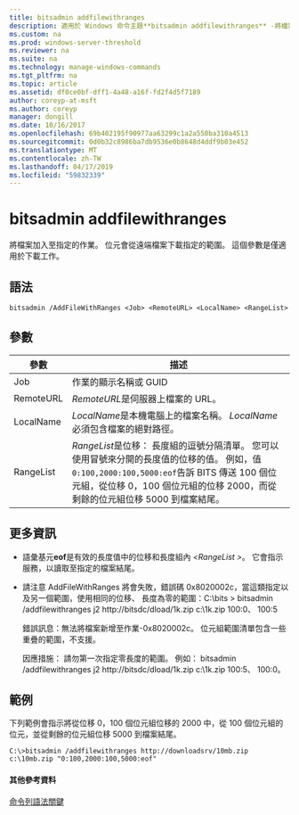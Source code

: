 ```yaml
---
title: bitsadmin addfilewithranges
description: 適用於 Windows 命令主題**bitsadmin addfilewithranges** -將檔案加入至指定的作業。 位元會從遠端檔案下載指定的範圍。
ms.custom: na
ms.prod: windows-server-threshold
ms.reviewer: na
ms.suite: na
ms.technology: manage-windows-commands
ms.tgt_pltfrm: na
ms.topic: article
ms.assetid: df0ce0bf-dff1-4a48-a16f-fd2f4d5f7189
author: coreyp-at-msft
ms.author: coreyp
manager: dongill
ms.date: 10/16/2017
ms.openlocfilehash: 69b402195f90977aa63299c1a2a550ba310a4513
ms.sourcegitcommit: 0d0b32c8986ba7db9536e0b8648d4ddf9b03e452
ms.translationtype: MT
ms.contentlocale: zh-TW
ms.lasthandoff: 04/17/2019
ms.locfileid: "59832339"
---
```

# <a name="bitsadmin-addfilewithranges"></a>bitsadmin addfilewithranges

將檔案加入至指定的作業。 位元會從遠端檔案下載指定的範圍。 這個參數是僅適用於下載工作。

## <a name="syntax"></a>語法

```
bitsadmin /AddFileWithRanges <Job> <RemoteURL> <LocalName> <RangeList>
```

## <a name="parameters"></a>參數

|參數|描述|
|---------|-----------|
|Job|作業的顯示名稱或 GUID|
|RemoteURL|*RemoteURL*是伺服器上檔案的 URL。|
|LocalName|*LocalName*是本機電腦上的檔案名稱。 *LocalName*必須包含檔案的絕對路徑。|
|RangeList|*RangeList*是位移： 長度組的逗號分隔清單。 您可以使用冒號來分開的長度值的位移的值。 例如，值`0:100,2000:100,5000:eof`告訴 BITS 傳送 100 個位元組，從位移 0，100 個位元組的位移 2000，而從剩餘的位元組位移 5000 到檔案結尾。|

## <a name="more-information"></a>更多資訊

-   語彙基元**eof**是有效的長度值中的位移和長度組內 *\<RangeList >*。 它會指示服務，以讀取至指定的檔案結尾。
-   請注意 AddFileWithRanges 將會失敗，錯誤碼 0x8020002c，當這類指定以及另一個範圍，使用相同的位移、 長度為零的範圍：C:\bits > bitsadmin /addfilewithranges j2 http://bitsdc/dload/1k.zip c:\1k.zip 100:0、 100:5

    錯誤訊息：無法將檔案新增至作業-0x8020002c。 位元組範圍清單包含一些重疊的範圍，不支援。

    因應措施： 請勿第一次指定零長度的範圍。 例如： bitsadmin /addfilewithranges j2 http://bitsdc/dload/1k.zip c:\1k.zip 100:5、 100:0。

## <a name="BKMK_examples"></a>範例

下列範例會指示將從位移 0，100 個位元組位移的 2000 中，從 100 個位元組的位元，並從剩餘的位元組位移 5000 到檔案結尾。
```
C:\>bitsadmin /addfilewithranges http://downloadsrv/10mb.zip c:\10mb.zip "0:100,2000:100,5000:eof"
```

#### <a name="additional-references"></a>其他參考資料

[命令列語法關鍵](command-line-syntax-key.md)